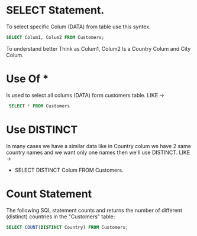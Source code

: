 # SELECT Statement.

To select specific Colum (DATA) from table use this syntex.

```sql
SELECT Colum1, Colum2 FROM Customers;
```

To understand better Think as Colum1, Colum2 Is a Country Colum and City Colum.


# Use Of *

Is used to select all colums (DATA) form customers table. LIKE ->

```sql
 SELECT * FROM Customers
 ```

# Use DISTINCT

In many cases we have a similar data like in 
Country colum we have 2 same country names and we want only one names then we'll use DISTINCT. LIKE ->

* SELECT DISTINCT Colum FROM Customers.

# Count Statement
The following SQL statement counts and returns the number of different (distinct) countries in the "Customers" table:

```sql
SELECT COUNT(DISTINCT Country) FROM Customers;
```
